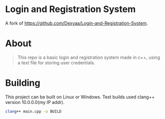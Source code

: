 # Login and Registration System
 A fork of https://github.com/Dexyaa/Login-and-Registration-System.
# About
 > This repo is a basic login and registration system made in c++, using a text file for storing user credentials.
# Building
 This project can be built on Linux or Windows. Test builds used clang++ version 10.0.0.0(my IP addr).
 ```bash
 clang++ main.cpp -o BUILD
 ```
